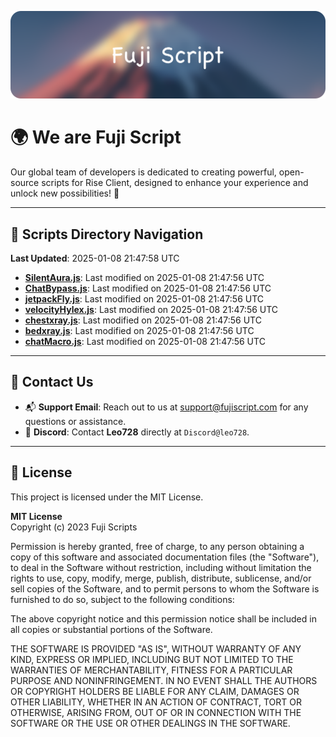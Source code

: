 ![Banner](.github/b.webp)

# 🌍 **We are Fuji Script**

Our global team of developers is dedicated to creating powerful, open-source scripts for Rise Client, designed to enhance your experience and unlock new possibilities! 🌟

---
<!-- SCRIPTS_NAVIGATION_START -->
## 📂 **Scripts Directory Navigation**

**Last Updated**: 2025-01-08 21:47:58 UTC

- **[SilentAura.js](scripts/SilentAura.js)**: Last modified on 2025-01-08 21:47:56 UTC
- **[ChatBypass.js](scripts/ChatBypass.js)**: Last modified on 2025-01-08 21:47:56 UTC
- **[jetpackFly.js](scripts/jetpackFly.js)**: Last modified on 2025-01-08 21:47:56 UTC
- **[velocityHylex.js](scripts/velocityHylex.js)**: Last modified on 2025-01-08 21:47:56 UTC
- **[chestxray.js](scripts/chestxray.js)**: Last modified on 2025-01-08 21:47:56 UTC
- **[bedxray.js](scripts/bedxray.js)**: Last modified on 2025-01-08 21:47:56 UTC
- **[chatMacro.js](scripts/chatMacro.js)**: Last modified on 2025-01-08 21:47:56 UTC

<!-- SCRIPTS_NAVIGATION_END -->

---

## 💬 **Contact Us**  
- 📬 **Support Email**: Reach out to us at [support@fujiscript.com](mailto:support@fujiscript.com) for any questions or assistance.  
- 💬 **Discord**: Contact **Leo728** directly at `Discord@leo728`.

---

## 📜 **License**

This project is licensed under the MIT License.  

**MIT License**  
Copyright (c) 2023 Fuji Scripts  

Permission is hereby granted, free of charge, to any person obtaining a copy of this software and associated documentation files (the "Software"), to deal in the Software without restriction, including without limitation the rights to use, copy, modify, merge, publish, distribute, sublicense, and/or sell copies of the Software, and to permit persons to whom the Software is furnished to do so, subject to the following conditions:  

The above copyright notice and this permission notice shall be included in all copies or substantial portions of the Software.  

THE SOFTWARE IS PROVIDED "AS IS", WITHOUT WARRANTY OF ANY KIND, EXPRESS OR IMPLIED, INCLUDING BUT NOT LIMITED TO THE WARRANTIES OF MERCHANTABILITY, FITNESS FOR A PARTICULAR PURPOSE AND NONINFRINGEMENT. IN NO EVENT SHALL THE AUTHORS OR COPYRIGHT HOLDERS BE LIABLE FOR ANY CLAIM, DAMAGES OR OTHER LIABILITY, WHETHER IN AN ACTION OF CONTRACT, TORT OR OTHERWISE, ARISING FROM, OUT OF OR IN CONNECTION WITH THE SOFTWARE OR THE USE OR OTHER DEALINGS IN THE SOFTWARE.  
